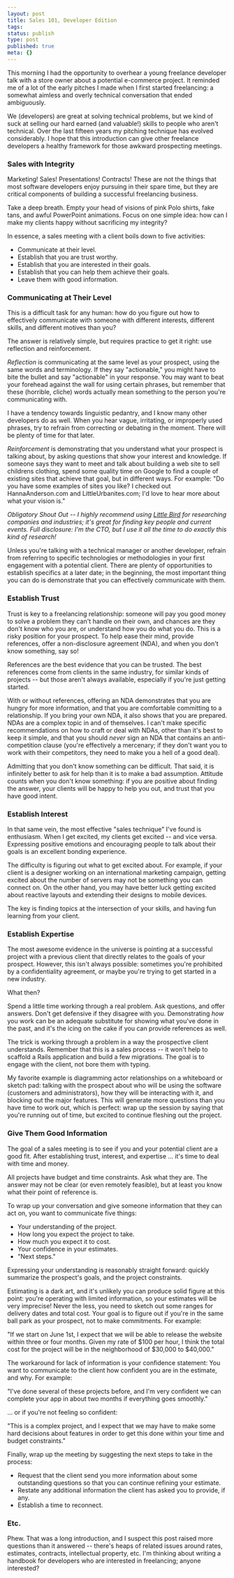 ```yaml
---
layout: post
title: Sales 101, Developer Edition
tags:
status: publish
type: post
published: true
meta: {}
---
```

This morning I had the opportunity to overhear a young freelance developer talk with a store owner about a potential e-commerce project. It reminded me of a lot of the early pitches I made when I first started freelancing: a somewhat aimless and overly technical conversation that ended ambiguously.

We (developers) are great at solving technical problems, but we kind of suck at selling our hard earned (and valuable!) skills to people who aren't technical. Over the last fifteen years my pitching technique has evolved considerably. I hope that this introduction can give other freelance developers a healthy framework for those awkward prospecting meetings.

### Sales with Integrity

Marketing! Sales! Presentations! Contracts! These are not the things that most software developers enjoy pursuing in their spare time, but they are critical components of building a successful freelancing business.

Take a deep breath. Empty your head of visions of pink Polo shirts, fake tans, and awful PowerPoint animations. Focus on one simple idea: how can I make my clients happy without sacrificing my integrity?

In essence, a sales meeting with a client boils down to five activities:

- Communicate at their level.
- Establish that you are trust worthy.
- Establish that you are interested in their goals.
- Establish that you can help them achieve their goals.
- Leave them with good information.

### Communicating at Their Level

This is a difficult task for any human: how do you figure out how to effectively communicate with someone with different interests, different skills, and different motives than you?

The answer is relatively simple, but requires practice to get it right: use reflection and reinforcement.

*Reflection* is communicating at the same level as your prospect, using the same words and terminology. If they say "actionable," you might have to bite the bullet and say "actionable" in your response. You may want to beat your forehead against the wall for using certain phrases, but remember that these (horrible, cliche) words actually mean something to the person you're communicating with.

I have a tendency towards linguistic pedantry, and I know many other developers do as well. When you hear vague, irritating, or improperly used phrases, try to refrain from correcting or debating in the moment. There will be plenty of time for that later.

*Reinforcement* is demonstrating that you understand what your prospect is talking about, by asking questions that show your interest and knowledge. If someone says they want to meet and talk about building a web site to sell childrens clothing, spend some quality time on Google to find a couple of existing sites that achieve that goal, but in different ways. For example: "Do you have some examples of sites you like? I checked out HannaAnderson.com and LittleUrbanites.com; I'd love to hear more about what your vision is."

_Obligatory Shout Out -- I highly recommend using [Little Bird](http://getlittlebird.com/) for researching companies and industries; it's great for finding key people and current events. Full disclosure: I'm the CTO, but I use it all the time to do exactly this kind of research!_

Unless you're talking with a technical manager or another developer, refrain from referring to specific technologies or methodologies in your first engagement with a potential client. There are plenty of opportunities to establish specifics at a later date; in the beginning, the most important thing you can do is demonstrate that you can effectively communicate with them.

### Establish Trust

Trust is key to a freelancing relationship: someone will pay you good money to solve a problem they can't handle on their own, and chances are they don't know who you are, or understand how you do what you do. This is a risky position for your prospect. To help ease their mind, provide references, offer a non-disclosure agreement (NDA), and when you don't know something, say so!

References are the best evidence that you can be trusted. The best references come from clients in the same industry, for similar kinds of projects -- but those aren't always available, especially if you're just getting started.

With or without references, offering an NDA demonstrates that you are hungry for more information, and that you are comfortable committing to a relationship. If you bring your own NDA, it also shows that you are prepared. NDAs are a complex topic in and of themselves. I can't make specific recommendations on how to craft or deal with NDAs, other than it's best to keep it simple, and that you should _never_ sign an NDA that contains an anti-competition clause (you're effectively a mercenary; if they don't want you to work with their competitors, they need to make you a hell of a good deal).

Admitting that you don't know something can be difficult. That said, it is infinitely better to ask for help than it is to make a bad assumption. Attitude counts when you don't know something: if you are positive about finding the answer, your clients will be happy to help you out, and trust that you have good intent.

### Establish Interest

In that same vein, the most effective "sales technique" I've found is enthusiasm. When I get excited, my clients get excited -- and vice versa. Expressing positive emotions and encouraging people to talk about their goals is an excellent bonding experience.

The difficulty is figuring out what to get excited about. For example, if your client is a designer working on an international marketing campaign, getting excited about the number of servers may not be something you can connect on. On the other hand, you may have better luck getting excited about reactive layouts and extending their designs to mobile devices.

The key is finding topics at the intersection of your skills, and having fun learning from your client.

### Establish Expertise

The most awesome evidence in the universe is pointing at a successful project with a previous client that directly relates to the goals of your prospect. However, this isn't always possible: sometimes you're prohibited by a confidentiality agreement, or maybe you're trying to get started in a new industry.

What then?

Spend a little time working through a real problem. Ask questions, and offer answers. Don't get defensive if they disagree with you. Demonstrating _how_ you work can be an adequate substitute for showing what you've done in the past, and it's the icing on the cake if you can provide references as well.

The trick is working through a problem in a way the prospective client understands. Remember that this is a sales process -- it won't help to scaffold a Rails application and build a few migrations. The goal is to engage with the client, not bore them with typing.

My favorite example is diagramming actor relationships on a whiteboard or sketch pad: talking with the prospect about who will be using the software (customers and administrators), how they will be interacting with it, and blocking out the major features. This will generate more questions than you have time to work out, which is perfect: wrap up the session by saying that you're running out of time, but excited to continue fleshing out the project.

### Give Them Good Information

The goal of a sales meeting is to see if you and your potential client are a good fit. After establishing trust, interest, and expertise ... it's time to deal with time and money.

All projects have budget and time constraints. Ask what they are. The answer may not be clear (or even remotely feasible), but at least you know what their point of reference is.

To wrap up your conversation and give someone information that they can act on, you want to communicate five things:

- Your understanding of the project.
- How long you expect the project to take.
- How much you expect it to cost.
- Your confidence in your estimates.
- "Next steps."

Expressing your understanding is reasonably straight forward: quickly summarize the prospect's goals, and the project constraints.

Estimating is a dark art, and it's unlikely you can produce solid figure at this point: you're operating with limited information, so your estimates will be very imprecise! Never the less, you need to sketch out some ranges for delivery dates and total cost. Your goal is to figure out if you're in the same ball park as your prospect, not to make commitments. For example:

"If we start on June 1st, I expect that we will be able to release the website within three or four months. Given my rate of $100 per hour, I think the total cost for the project will be in the neighborhood of $30,000 to $40,000."

The workaround for lack of information is your confidence statement: You want to communicate to the client how confident you are in the estimate, and why. For example:

"I've done several of these projects before, and I'm very confident we can complete your app in about two months if everything goes smoothly."

... or if you're not feeling so confident:

"This is a complex project, and I expect that we may have to make some hard decisions about features in order to get this done within your time and budget constraints."

Finally, wrap up the meeting by suggesting the next steps to take in the process: 

- Request that the client send you more information about some outstanding questions so that you can continue refining your estimate.
- Restate any additional information the client has asked you to provide, if any.
- Establish a time to reconnect.

### Etc.

Phew. That was a long introduction, and I suspect this post raised more questions than it answered -- there's heaps of related issues around rates, estimates, contracts, intellectual property, etc. I'm thinking about writing a handbook for developers who are interested in freelancing; anyone interested?